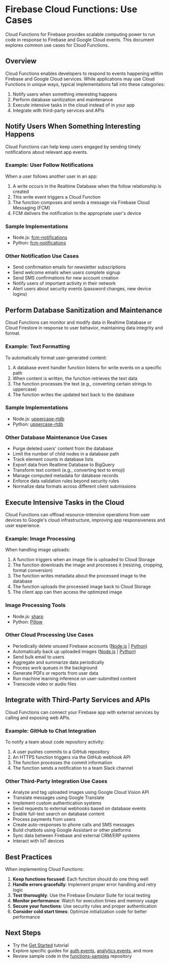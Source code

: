 # Firebase Cloud Functions: Use Cases

Cloud Functions for Firebase provides scalable computing power to run code in response to Firebase and Google Cloud events. This document explores common use cases for Cloud Functions.

## Overview

Cloud Functions enables developers to respond to events happening within Firebase and Google Cloud services. While applications may use Cloud Functions in unique ways, typical implementations fall into these categories:

1. Notify users when something interesting happens
2. Perform database sanitization and maintenance
3. Execute intensive tasks in the cloud instead of in your app
4. Integrate with third-party services and APIs

## Notify Users When Something Interesting Happens

Cloud Functions can help keep users engaged by sending timely notifications about relevant app events. 

### Example: User Follow Notifications

When a user follows another user in an app:

1. A write occurs in the Realtime Database when the follow relationship is created
2. This write event triggers a Cloud Function
3. The function composes and sends a message via Firebase Cloud Messaging (FCM)
4. FCM delivers the notification to the appropriate user's device

### Sample Implementations

- Node.js: [fcm-notifications](https://github.com/firebase/functions-samples/tree/main/Node/fcm-notifications)
- Python: [fcm-notifications](https://github.com/firebase/functions-samples/tree/main/Python/fcm-notifications)

### Other Notification Use Cases

- Send confirmation emails for newsletter subscriptions
- Send welcome emails when users complete signup
- Send SMS confirmations for new account creation
- Notify users of important activity in their network
- Alert users about security events (password changes, new device logins)

## Perform Database Sanitization and Maintenance

Cloud Functions can monitor and modify data in Realtime Database or Cloud Firestore in response to user behavior, maintaining data integrity and format.

### Example: Text Formatting

To automatically format user-generated content:

1. A database event handler function listens for write events on a specific path
2. When content is written, the function retrieves the text data
3. The function processes the text (e.g., converting certain strings to uppercase)
4. The function writes the updated text back to the database

### Sample Implementations

- Node.js: [uppercase-rtdb](https://github.com/firebase/functions-samples/tree/main/Node/quickstarts/uppercase-rtdb)
- Python: [uppercase-rtdb](https://github.com/firebase/functions-samples/tree/main/Python/quickstarts/uppercase-rtdb)

### Other Database Maintenance Use Cases

- Purge deleted users' content from the database
- Limit the number of child nodes in a database path
- Track element counts in database lists
- Export data from Realtime Database to BigQuery
- Transform text content (e.g., converting text to emoji)
- Manage computed metadata for database records
- Enforce data validation rules beyond security rules
- Normalize data formats across different client submissions

## Execute Intensive Tasks in the Cloud

Cloud Functions can offload resource-intensive operations from user devices to Google's cloud infrastructure, improving app responsiveness and user experience.

### Example: Image Processing

When handling image uploads:

1. A function triggers when an image file is uploaded to Cloud Storage
2. The function downloads the image and processes it (resizing, cropping, format conversion)
3. The function writes metadata about the processed image to the database
4. The function uploads the processed image back to Cloud Storage
5. The client app can then access the optimized image

### Image Processing Tools

- Node.js: [sharp](https://www.npmjs.com/package/sharp)
- Python: [Pillow](https://pillow.readthedocs.io/en/stable/)

### Other Cloud Processing Use Cases

- Periodically delete unused Firebase accounts ([Node.js](https://github.com/firebase/functions-samples/tree/main/Node/delete-unused-accounts-cron) | [Python](https://github.com/firebase/functions-samples/tree/main/Python/delete-unused-accounts-cron))
- Automatically back up uploaded images ([Node.js](https://github.com/firebase/functions-samples/tree/main/Node/taskqueues-backup-images) | [Python](https://github.com/firebase/functions-samples/tree/main/Python/taskqueues-backup-images))
- Send bulk email to users
- Aggregate and summarize data periodically
- Process work queues in the background
- Generate PDFs or reports from user data
- Run machine learning inference on user-submitted content
- Transcode video or audio files

## Integrate with Third-Party Services and APIs

Cloud Functions can connect your Firebase app with external services by calling and exposing web APIs.

### Example: GitHub to Chat Integration

To notify a team about code repository activity:

1. A user pushes commits to a GitHub repository
2. An HTTPS function triggers via the GitHub webhook API
3. The function processes the commit information
4. The function sends a notification to a team Slack channel

### Other Third-Party Integration Use Cases

- Analyze and tag uploaded images using Google Cloud Vision API
- Translate messages using Google Translate
- Implement custom authentication systems
- Send requests to external webhooks based on database events
- Enable full-text search on database content
- Process payments from users
- Create auto-responses to phone calls and SMS messages
- Build chatbots using Google Assistant or other platforms
- Sync data between Firebase and external CRM/ERP systems
- Interact with IoT devices

## Best Practices

When implementing Cloud Functions:

1. **Keep functions focused**: Each function should do one thing well
2. **Handle errors gracefully**: Implement proper error handling and retry logic
3. **Test thoroughly**: Use the Firebase Emulator Suite for local testing
4. **Monitor performance**: Watch for execution times and memory usage
5. **Secure your functions**: Use security rules and proper authentication
6. **Consider cold start times**: Optimize initialization code for better performance

## Next Steps

- Try the [Get Started](/docs/functions/get-started) tutorial
- Explore specific guides for [auth events](/docs/functions/auth-events), [analytics events](/docs/functions/analytics-events), and more
- Review sample code in the [functions-samples](https://github.com/firebase/functions-samples) repository
